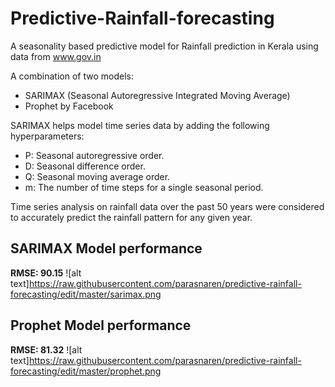 # Predictive-Rainfall-forecasting
A seasonality based predictive model for Rainfall prediction in Kerala using data from www.gov.in

A combination of two models:
- SARIMAX (Seasonal Autoregressive Integrated Moving Average)
- Prophet by Facebook

SARIMAX helps model time series data by adding the following hyperparameters:
- P: Seasonal autoregressive order.
- D: Seasonal difference order.
- Q: Seasonal moving average order.
- m: The number of time steps for a single seasonal period.

Time series analysis on rainfall data over the past 50 years were considered to accurately predict the rainfall pattern for any given year.


## SARIMAX Model performance
**RMSE: 90.15**
![alt text]https://raw.githubusercontent.com/parasnaren/predictive-rainfall-forecasting/edit/master/sarimax.png


## Prophet Model performance
**RMSE: 81.32**
![alt text]https://raw.githubusercontent.com/parasnaren/predictive-rainfall-forecasting/edit/master/prophet.png
